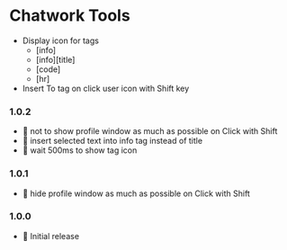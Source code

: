 # Chatwork Tools

- Display icon for tags
  - [info]
  - [info][title]
  - [code]
  - [hr]
- Insert To tag on click user icon with Shift key

### 1.0.2

- 💄 not to show profile window as much as possible on Click with Shift
- 💄 insert selected text into info tag instead of title
- 🐛 wait 500ms to show tag icon

### 1.0.1

- 💄 hide profile window as much as possible on Click with Shift

### 1.0.0

- 🎉 Initial release
